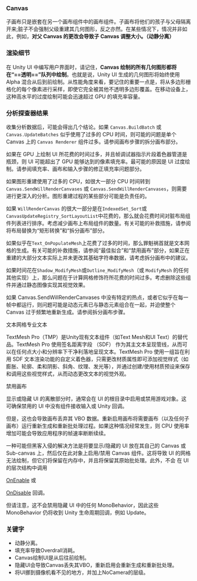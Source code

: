 ### Canvas
子画布只是嵌套在另一个画布组件中的画布组件。子画布将他们的孩子与父母隔离开来;脏子不会强制父级重建其几何图形，反之亦然。在某些情况下，情况并非如此，例如，**对父 Canvas 的更改会导致子 Canvas 调整大小。（动静分离）**

### 渲染细节
在 Unity UI 中编写用户界面时，请记住，**Canvas 绘制的所有几何图形都将在“==透明==”队列中绘制**。也就是说，Unity UI 生成的几何图形将始终使用 Alpha 混合从后到前绘制。从性能角度来看，要记住的重要一点是，将从多边形栅格化的每个像素进行采样，即使它完全被其他不透明多边形覆盖。在移动设备上，这种高水平的过度绘制可能会迅速超过 GPU 的填充率容量。

### 分析探查器结果
收集分析数据后，可能会得出几个结论。如果 `Canvas.BuildBatch` 或 `Canvas.UpdateBatches` 似乎使用了过多的 CPU 时间，则可能的问题是单个 Canvas 上的 `Canvas Renderer` 组件过多。请参阅画布步骤的拆分画布部分。

如果在 GPU 上绘制 UI 所花费的时间过多，并且帧调试器指示片段着色器管道是瓶颈，则 UI 可能超出了 GPU 能够达到的像素填充率。最可能的原因是 UI 过度绘制。请参阅填充率、画布和输入步骤的修正填充率问题部分。

如果图形重建使用了过多的 CPU，如很大一部分 CPU 时间转到 `Canvas.SendWillRenderCanvases` 或 `Canvas.SendWillRenderCanvases`，则需要进行更深入的分析。图形重建过程的某些部分可能是负责任的。

如果 `WillRenderCanvas` 的很大一部分是在`IndexedSet_Sort`或`CanvasUpdateRegistry_SortLayoutList`中花费的，那么就会花费时间对脏布局组件列表进行排序。考虑减少画布上布局组件的数量。有关可能的补救措施，请参阅将布局替换为“矩形转换”和“拆分画布”部分。

如果似乎在`Text_OnPopulateMesh`上花费了过多的时间，那么罪魁祸首就是文本网格的生成。有关可能的补救措施，请参阅“最佳拟合”和“禁用画布”部分，如果正在重建的大部分文本实际上并未更改其基础字符串数据，请考虑拆分画布中的建议。

如果时间花在`Shadow_ModifyMesh`或`Outline_ModifyMesh`（或 `ModifyMesh` 的任何其他实现）上，那么问题在于计算网格修饰符所花费的时间过多。考虑删除这些组件并通过静态图像实现其视觉效果。

如果 Canvas.SendWillRenderCanvases 中没有特定的热点，或者它似乎在每一帧中都运行，则问题可能是动态元素已与静态元素组合在一起，并迫使整个 Canvas 过于频繁地重新生成。请参阅拆分画布步骤。

文本网格专业文本

TextMesh Pro（TMP）是Unity现有文本组件（如Text Mesh和UI Text）的替代品。TextMesh Pro 使用签名距离字段 （SDF） 作为其主文本呈现管线，从而可以在任何点大小和分辨率下干净利落地呈现文本。TextMesh Pro 使用一组旨在利用 SDF 文本渲染功能的自定义着色器，只需更改材质属性即可添加视觉样式（如膨胀、轮廓、柔和阴影、斜角、纹理、发光等），并通过创建/使用材质预设来保存和调用这些视觉样式，从而动态更改文本的视觉外观。

禁用画布

显示或隐藏 UI 的离散部分时，通常会在 UI 的根目录中启用或禁用游戏对象。这可确保禁用的 UI 中没有组件接收输入或 Unity 回调。

但是，这也会导致画布丢弃其 VBO 数据。重新启用画布将需要画布（以及任何子画布）运行重新生成和重新批处理过程。如果这种情况经常发生，则 CPU 使用率增加可能会导致应用程序的帧速率断断续续。

一种可能但黑客入侵的解决方法是将要显示/隐藏的 UI 放在其自己的 Canvas 或 Sub-canvas 上，然后仅在此对象上启用/禁用 Canvas 组件。这将导致 UI 的网格无法绘制，但它们将保留在内存中，并且将保留其原始批处理。此外，不会 在 UI 的层次结构中调用

[OnEnable](http://docs.unity3d.com/ScriptReference/MonoBehaviour.OnEnable.html) 或

[OnDisable](http://docs.unity3d.com/ScriptReference/MonoBehaviour.OnDisable.html) 回调。

但请注意，这不会禁用隐藏 UI 中的任何 MonoBehavior，因此这些 MonoBehavior 仍将收到 Unity 生命周期回调，例如 Update。

### 关键字
- 动静分离。
- 填充率导致Overdrall消耗。
- Canvas绘制UI是从后往前绘制。
- 隐藏UI会导致Canvas丢失其VBO，重新启用会重新生成和重新批处理。
- 将UI挪到摄像机看不见的地方，并加上NoCamera的层级。
